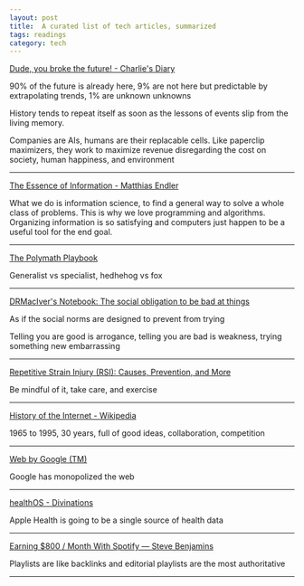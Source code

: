 ```yaml
---
layout: post
title:  A curated list of tech articles, summarized 
tags: readings
category: tech
--- 
```




[Dude, you broke the future! - Charlie's Diary](http://www.antipope.org/charlie/blog-static/2018/01/dude-you-broke-the-future.html)

90% of the future is already here, 9% are not here but predictable by extrapolating trends, 1% are unknown unknowns

History tends to repeat itself as soon as the lessons of events slip from the living memory. 

Companies are AIs, humans are their replacable cells. Like paperclip maximizers, they work to maximize revenue disregarding the cost on society, human happiness, and environment 

---

[The Essence of Information - Matthias Endler](https://endler.dev/2017/the-essence-of-information/)

What we do is information science, to find a general way to solve a whole class of problems. This is why we love programming and algorithms. Organizing information is so satisfying and computers just happen to be a useful tool for the end goal. 


---

[The Polymath Playbook](https://salman.io/posts/polymath-playbook/)

Generalist vs specialist, hedhehog vs fox 

---

[DRMacIver's Notebook: The social obligation to be bad at things](https://notebook.drmaciver.com/posts/2020-02-29-10:30.html)

As if the social norms are designed to prevent from trying 

Telling you are good is arrogance, telling you are bad is weakness, trying something new embarrassing 

---

[Repetitive Strain Injury (RSI): Causes, Prevention, and More](https://www.healthline.com/health/repetitive-strain-injury)

Be mindful of it, take care, and exercise

---

[History of the Internet - Wikipedia](https://en.wikipedia.org/wiki/History_of_the_Internet)

1965 to 1995, 30 years, full of good ideas, collaboration, competition 

---

[Web by Google (TM)](https://landshark.io/2020/08/16/web-by-google.html)

Google has monopolized the web 

---

[healthOS - Divinations](https://divinations.substack.com/p/healthos)

Apple Health is going to be a single source of health data

---

[Earning $800 / Month With Spotify — Steve Benjamins](https://www.stevebenjamins.com/blog/music-in-the-age-of-algorithms-47syg)

Playlists are like backlinks and editorial playlists are the most authoritative 

---
